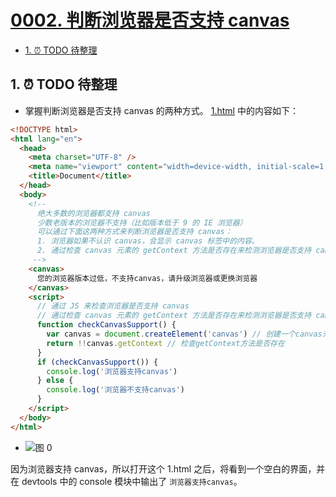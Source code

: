 # [0002. 判断浏览器是否支持 canvas](https://github.com/Tdahuyou/TNotes.canvas/tree/main/notes/0002.%20%E5%88%A4%E6%96%AD%E6%B5%8F%E8%A7%88%E5%99%A8%E6%98%AF%E5%90%A6%E6%94%AF%E6%8C%81%20canvas)

<!-- region:toc -->

- [1. ⏰ TODO 待整理](#1--todo-待整理)

<!-- endregion:toc -->

## 1. ⏰ TODO 待整理

- 掌握判断浏览器是否支持 canvas 的两种方式。 [1.html](./1.html) 中的内容如下：

```html
<!DOCTYPE html>
<html lang="en">
  <head>
    <meta charset="UTF-8" />
    <meta name="viewport" content="width=device-width, initial-scale=1.0" />
    <title>Document</title>
  </head>
  <body>
    <!--
      绝大多数的浏览器都支持 canvas
      少数老版本的浏览器不支持（比如版本低于 9 的 IE 浏览器）
      可以通过下面这两种方式来判断浏览器是否支持 canvas：
      1. 浏览器如果不认识 canvas，会显示 canvas 标签中的内容。
      2. 通过检查 canvas 元素的 getContext 方法是否存在来检测浏览器是否支持 canvas。
     -->
    <canvas>
      您的浏览器版本过低，不支持canvas，请升级浏览器或更换浏览器
    </canvas>
    <script>
      // 通过 JS 来检查浏览器是否支持 canvas
      // 通过检查 canvas 元素的 getContext 方法是否存在来检测浏览器是否支持 canvas。
      function checkCanvasSupport() {
        var canvas = document.createElement('canvas') // 创建一个canvas元素
        return !!canvas.getContext // 检查getContext方法是否存在
      }
      if (checkCanvasSupport()) {
        console.log('浏览器支持canvas')
      } else {
        console.log('浏览器不支持canvas')
      }
    </script>
  </body>
</html>
```

- ![图 0](https://cdn.jsdelivr.net/gh/Tdahuyou/imgs@main/2025-07-20-12-00-13.png)

因为浏览器支持 canvas，所以打开这个 1.html 之后，将看到一个空白的界面，并在 devtools 中的 console 模块中输出了 `浏览器支持canvas`。
